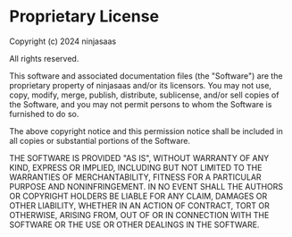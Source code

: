 # Proprietary License

Copyright (c) 2024 ninjasaas

All rights reserved.

This software and associated documentation files (the "Software") are the
proprietary property of ninjasaas and/or its licensors. You may not use, copy,
modify, merge, publish, distribute, sublicense, and/or sell copies of the Software,
and you may not permit persons to whom the Software is furnished to do so.

The above copyright notice and this permission notice shall be included in all
copies or substantial portions of the Software.

THE SOFTWARE IS PROVIDED "AS IS", WITHOUT WARRANTY OF ANY KIND, EXPRESS OR
IMPLIED, INCLUDING BUT NOT LIMITED TO THE WARRANTIES OF MERCHANTABILITY,
FITNESS FOR A PARTICULAR PURPOSE AND NONINFRINGEMENT. IN NO EVENT SHALL THE
AUTHORS OR COPYRIGHT HOLDERS BE LIABLE FOR ANY CLAIM, DAMAGES OR OTHER
LIABILITY, WHETHER IN AN ACTION OF CONTRACT, TORT OR OTHERWISE, ARISING FROM,
OUT OF OR IN CONNECTION WITH THE SOFTWARE OR THE USE OR OTHER DEALINGS IN THE
SOFTWARE.
